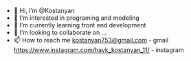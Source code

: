 - 👋 Hi, I’m @Kostanyan
- 👀 I’m interested in programing and modeling
- 🌱 I’m currently learning front end development
- 💞️ I’m looking to collaborate on ...
- 📫 How to reach me kostanyan753@gmail.com - gmail
                      https://www.instagram.com/hayk_kostanyan_11/ - instagram

<!---
Kostanyan/Kostanyan is a ✨ special ✨ repository because its `README.md` (this file) appears on your GitHub profile.
You can click the Preview link to take a look at your changes.
--->
